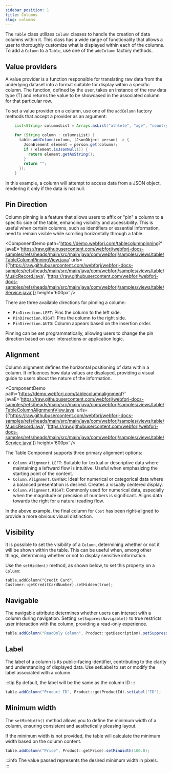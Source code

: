 ```yaml
---
sidebar_position: 1
title: Columns
slug: columns
---
```


The `Table` class utilizes `Column` classes to handle the creation of data columns within it. This class has a wide range of functionality that allows a user to thoroughly customize what is displayed within each of the columns.
To add a `Column` to a `Table`, use one of the `addColumn` factory methods.

## Value providers

A value provider is a function responsible for translating raw data from the underlying dataset into a format suitable for display within a specific column. The function, defined by the user, takes an instance of the row data type (T) and returns the value to be showcased in the associated column for that particular row.

To set a value provider on a column, use one of the `addColumn` factory methods that accept a provider as an argument:

```java
    List<String> columnsList = Arrays.asList("athlete", "age", "country", "year", "sport", "gold", "silver", "bronze", "total");

    for (String column : columnsList) {
      table.addColumn(column, (JsonObject person) -> {
        JsonElement element = person.get(column);
        if (!element.isJsonNull()) {
          return element.getAsString();
        }
        return "";
      });
    }
```

In this example, a column will attempt to access data from a JSON object, rendering it only if the data is not null.

## Pin Direction

Column pinning is a feature that allows users to affix or "pin" a column to a specific side of the table, enhancing visibility and accessibility. This is useful when certain columns, such as identifiers or essential information, need to remain visible while scrolling horizontally through a table.

<ComponentDemo 
path='https://demo.webforj.com/tablecolumnpinning?' 
javaE='https://raw.githubusercontent.com/webforj/webforj-docs-samples/refs/heads/main/src/main/java/com/webforj/samples/views/table/TableColumnPinningView.java'
urls={['https://raw.githubusercontent.com/webforj/webforj-docs-samples/refs/heads/main/src/main/java/com/webforj/samples/views/table/MusicRecord.java', 
'https://raw.githubusercontent.com/webforj/webforj-docs-samples/refs/heads/main/src/main/java/com/webforj/samples/views/table/Service.java']}
height='600px'
/>

There are three available directions for pinning a column:

- `PinDirection.LEFT`: Pins the column to the left side.
- `PinDirection.RIGHT`: Pins the column to the right side.
- `PinDirection.AUTO`: Column appears based on the insertion order.

Pinning can be set programmatically, allowing users to change the pin direction based on user interactions or application logic.


## Alignment

Column alignment defines the horizontal positioning of data within a column. It influences how data values are displayed, providing a visual guide to users about the nature of the information. 

<ComponentDemo 
path='https://demo.webforj.com/tablecolumnalignment?' 
javaE='https://raw.githubusercontent.com/webforj/webforj-docs-samples/refs/heads/main/src/main/java/com/webforj/samples/views/table/TableColumnAlignmentView.java'
urls={['https://raw.githubusercontent.com/webforj/webforj-docs-samples/refs/heads/main/src/main/java/com/webforj/samples/views/table/MusicRecord.java', 
'https://raw.githubusercontent.com/webforj/webforj-docs-samples/refs/heads/main/src/main/java/com/webforj/samples/views/table/Service.java']}
height='600px'
/>

The Table Component supports three primary alignment options:

- `Column.Alignment.LEFT`: Suitable for textual or descriptive data where maintaining a leftward flow is intuitive. Useful when emphasizing the starting point of the content.
- `Column.Alignment.CENTER`: Ideal for numerical or categorical data where a balanced presentation is desired. Creates a visually centered display.
- `Column.Alignment.RIGHT`: Commonly used for numerical data, especially when the magnitude or precision of numbers is significant. Aligns data towards the right for a natural reading flow.

In the above example, the final column for `Cost` has been right-aligned to provide a more obvious visual distinction.

## Visibility

It is possible to set the visibility of a `Column`, determining whether or not it will be shown within the table. This can be useful when, among other things, determining whether or not to display sensitive information. 

Use the `setHidden()` method, as shown below, to set this property on a `Column`:

`table.addColumn("Credit Card", Customer::getCreditCardNumber).setHidden(true);`

## Navigable

The navigable attribute determines whether users can interact with a column during navigation. Setting `setSuppressNavigable()` to true restricts user interaction with the column, providing a read-only experience.

```java
table.addColumn("ReadOnly Column", Product::getDescription).setSuppressNavigable(true);
```

## Label

The label of a column is its public-facing identifier, contributing to the clarity and understanding of displayed data. Use setLabel to set or modify the label associated with a column.

:::tip
By default, the label will be the same as the column ID
:::

```java
table.addColumn("Product ID", Product::getProductId).setLabel("ID");
```

## Minimum width

 The `setMinWidth()` method allows you to define the minimum width of a column, ensuring consistent and aesthetically pleasing layout.

 If the minimum width is not provided, the table will calculate the minimum width based on the column content.

```java
table.addColumn("Price", Product::getPrice).setMinWidth(100.0);
```

:::info
The value passed represents the desired minimum width in pixels.  
:::

